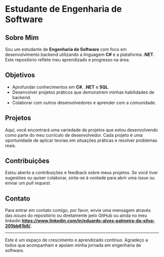 # Estudante de Engenharia de Software

## Sobre Mim

Sou um estudante de **Engenharia de Software** com foco em desenvolvimento backend utilizando a linguagem **C#** e a plataforma **.NET**. Este repositório reflete meu aprendizado e progresso na área.

## Objetivos

- Aprofundar conhecimentos em **C#**, **.NET** e **SQL**.
- Desenvolver projetos práticos que demonstrem minhas habilidades de backend.
- Colaborar com outros desenvolvedores e aprender com a comunidade.

## Projetos

Aqui, você encontrará uma variedade de projetos que estou desenvolvendo como parte do meu currículo de desenvolvedor. Cada projeto é uma oportunidade de aplicar teorias em situações práticas e resolver problemas reais.

## Contribuições

Estou aberto a contribuições e feedback sobre meus projetos. Se você tiver sugestões ou quiser colaborar, sinta-se à vontade para abrir uma _issue_ ou enviar um _pull request_.

## Contato

Para entrar em contato comigo, por favor, envie uma mensagem através das _issues_ do repositório ou diretamente pelo GitHub ou ainda no meu linkedin **https://www.linkedin.com/in/eduardo-alves-palmeira-da-silva-205bb81b8/**.

---

Este é um espaço de crescimento e aprendizado contínuo. Agradeço a todos que acompanham e apoiam minha jornada em engenharia de software.
